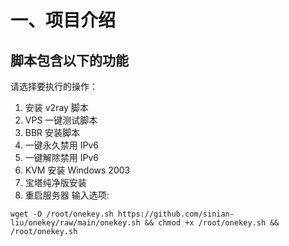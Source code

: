 # 一、项目介绍

## 脚本包含以下的功能


请选择要执行的操作：
1. 安装 v2ray 脚本
2. VPS 一键测试脚本
3. BBR 安装脚本
4. 一键永久禁用 IPv6
5. 一键解除禁用 IPv6
6. KVM 安装 Windows 2003
7. 宝塔纯净版安装
8. 重启服务器
输入选项:

```
wget -O /root/onekey.sh https://github.com/sinian-liu/onekey/raw/main/onekey.sh && chmod +x /root/onekey.sh && /root/onekey.sh
```
